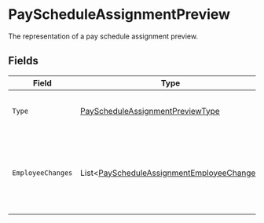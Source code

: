 # PayScheduleAssignmentPreview

The representation of a pay schedule assignment preview.


## Fields

| Field                                                                                                       | Type                                                                                                        | Required                                                                                                    | Description                                                                                                 |
| ----------------------------------------------------------------------------------------------------------- | ----------------------------------------------------------------------------------------------------------- | ----------------------------------------------------------------------------------------------------------- | ----------------------------------------------------------------------------------------------------------- |
| `Type`                                                                                                      | [PayScheduleAssignmentPreviewType](../../Models/Components/PayScheduleAssignmentPreviewType.md)             | :heavy_minus_sign:                                                                                          | The pay schedule assignment type.                                                                           |
| `EmployeeChanges`                                                                                           | List<[PayScheduleAssignmentEmployeeChange](../../Models/Components/PayScheduleAssignmentEmployeeChange.md)> | :heavy_minus_sign:                                                                                          | A list of pay schedule changes including pay period and transition pay period.                              |